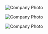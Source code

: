 <img src="https://media-exp1.licdn.com/dms/image/C560BAQErYUuHyunIJA/company-logo_200_200/0/1594775692218?e=1671062400&v=beta&t=ooLcg93iturF_e4PsUpWmCaDTJ0JXf1pMxcmHcIsstg"
    alt="Company Photo" />
    
<img src="https://media-exp1.licdn.com/dms/image/C560BAQFtSjvV-VBTmQ/company-logo_200_200/0/1657319221207?e=1671062400&v=beta&t=TAKUT6nCcuNScfyNBLR-zeqHviefMpdE1qoahxgzun4"
    alt="Company Photo" />


<img src="https://media-exp1.licdn.com/dms/image/C560BAQEWz2xtdidnUA/company-logo_200_200/0/1661975547060?e=1671062400&v=beta&t=kCjuNuADtwMBb78RowyG9nvvEGbni5Wir3KMdgBL7WE"
    alt="Company Photo" />
